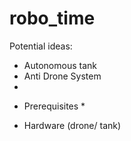# robo_time
Potential ideas: 
- Autonomous tank 
- Anti Drone System
- 

* Prerequisites *
- Hardware (drone/ tank)
 